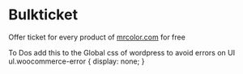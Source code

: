 # Bulkticket
 Offer ticket for every product of [mrcolor.com](https://www.mrcolor24.com/) for free

 To Dos 
 add this to the Global css of wordpress to avoid errors on UI 
ul.woocommerce-error {
 display: none;
 }
